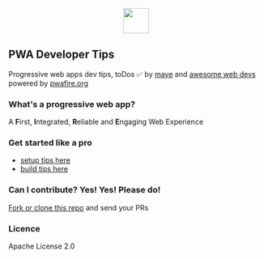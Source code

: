 
<p align="center"><img src="https://github.com/mayeedwin/pwadev-tips/blob/master/.github/images/pwadev.png?raw=true" height="50"/></p>

## PWA Developer Tips
Progressive web apps dev tips, toDos ✅ by [maye](https://maye.pwafire.org) and [awesome web devs]() powered by [pwafire.org](http://pwafire.org/)

### What's a progressive web app?

A **F**irst, **I**ntegrated, **R**eliable and **E**ngaging Web Experience

### Get started like a pro

   - [setup tips here](https://github.com/mayeedwin/pwadev-tips/tree/master/setup)
   - [build tips here](https://github.com/mayeedwin/pwadev-tips/tree/master/build)
   
### Can I contribute? Yes! Yes! Please do!

[Fork or clone this repo](https://github.com/mayeedwin/pwadev-tips/fork) and send your PRs

### Licence

Apache License 2.0
